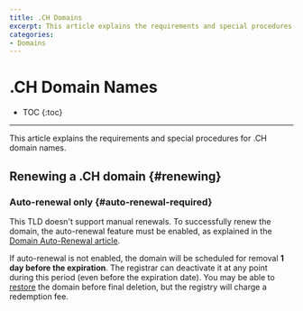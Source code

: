 ```yaml
---
title: .CH Domains
excerpt: This article explains the requirements and special procedures for .CH domain names.
categories:
- Domains
---
```


# .CH Domain Names

* TOC
{:toc}

---

This article explains the requirements and special procedures for .CH domain names.


## Renewing a .CH domain {#renewing}

### Auto-renewal only {#auto-renewal-required}

This TLD doesn't support manual renewals. To successfully renew the domain, the auto-renewal feature must be enabled, as explained in the [Domain Auto-Renewal article](/articles/domain-auto-renewal/#when-does-auto-renewal-happen/).

If auto-renewal is not enabled, the domain will be scheduled for removal **1 day before the expiration**. The registrar can deactivate it at any point during this period (even before the expiration date). You may be able to [restore](/articles/restoring-domain/) the domain before final deletion, but the registry will charge a redemption fee.

